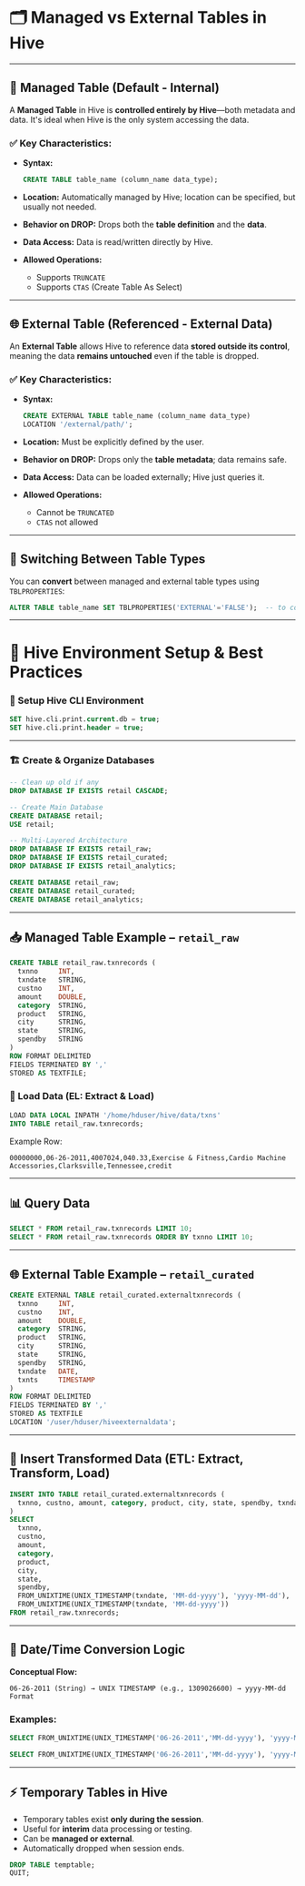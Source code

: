 
# 🗂️ Managed vs External Tables in Hive

---

## 🧾 Managed Table (Default - Internal)

A **Managed Table** in Hive is **controlled entirely by Hive**—both metadata and data. It's ideal when Hive is the only system accessing the data.

### ✅ Key Characteristics:

* **Syntax:**

  ```sql
  CREATE TABLE table_name (column_name data_type);
  ```

* **Location:**
  Automatically managed by Hive; location can be specified, but usually not needed.

* **Behavior on DROP:**
  Drops both the **table definition** and the **data**.

* **Data Access:**
  Data is read/written directly by Hive.

* **Allowed Operations:**

  * Supports `TRUNCATE`
  * Supports `CTAS` (Create Table As Select)

---

## 🌐 External Table (Referenced - External Data)

An **External Table** allows Hive to reference data **stored outside its control**, meaning the data **remains untouched** even if the table is dropped.

### ✅ Key Characteristics:

* **Syntax:**

  ```sql
  CREATE EXTERNAL TABLE table_name (column_name data_type)
  LOCATION '/external/path/';
  ```

* **Location:**
  Must be explicitly defined by the user.

* **Behavior on DROP:**
  Drops only the **table metadata**; data remains safe.

* **Data Access:**
  Data can be loaded externally; Hive just queries it.

* **Allowed Operations:**

  * Cannot be `TRUNCATED`
  * `CTAS` not allowed

---

## 🔁 Switching Between Table Types

You can **convert** between managed and external table types using `TBLPROPERTIES`:

```sql
ALTER TABLE table_name SET TBLPROPERTIES('EXTERNAL'='FALSE');  -- to convert to managed
```

---

# 🧱 Hive Environment Setup & Best Practices

### 📌 Setup Hive CLI Environment

```sql
SET hive.cli.print.current.db = true;
SET hive.cli.print.header = true;
```

---

### 🏗️ Create & Organize Databases

```sql
-- Clean up old if any
DROP DATABASE IF EXISTS retail CASCADE;

-- Create Main Database
CREATE DATABASE retail;
USE retail;

-- Multi-Layered Architecture
DROP DATABASE IF EXISTS retail_raw;
DROP DATABASE IF EXISTS retail_curated;
DROP DATABASE IF EXISTS retail_analytics;

CREATE DATABASE retail_raw;
CREATE DATABASE retail_curated;
CREATE DATABASE retail_analytics;
```

---

## 📥 Managed Table Example – `retail_raw`

```sql
CREATE TABLE retail_raw.txnrecords (
  txnno     INT,
  txndate   STRING,
  custno    INT,
  amount    DOUBLE,
  category  STRING,
  product   STRING,
  city      STRING,
  state     STRING,
  spendby   STRING
)
ROW FORMAT DELIMITED 
FIELDS TERMINATED BY ',' 
STORED AS TEXTFILE;
```

### 📌 Load Data (EL: Extract & Load)

```sql
LOAD DATA LOCAL INPATH '/home/hduser/hive/data/txns'
INTO TABLE retail_raw.txnrecords;
```

Example Row:

```
00000000,06-26-2011,4007024,040.33,Exercise & Fitness,Cardio Machine Accessories,Clarksville,Tennessee,credit
```

---

## 📊 Query Data

```sql
SELECT * FROM retail_raw.txnrecords LIMIT 10;
SELECT * FROM retail_raw.txnrecords ORDER BY txnno LIMIT 10;
```

---

## 🌐 External Table Example – `retail_curated`

```sql
CREATE EXTERNAL TABLE retail_curated.externaltxnrecords (
  txnno     INT,
  custno    INT,
  amount    DOUBLE,
  category  STRING,
  product   STRING,
  city      STRING,
  state     STRING,
  spendby   STRING,
  txndate   DATE,
  txnts     TIMESTAMP
)
ROW FORMAT DELIMITED 
FIELDS TERMINATED BY ',' 
STORED AS TEXTFILE
LOCATION '/user/hduser/hiveexternaldata';
```

---

## 🔁 Insert Transformed Data (ETL: Extract, Transform, Load)

```sql
INSERT INTO TABLE retail_curated.externaltxnrecords (
  txnno, custno, amount, category, product, city, state, spendby, txndate, txnts
)
SELECT
  txnno,
  custno,
  amount,
  category,
  product,
  city,
  state,
  spendby,
  FROM_UNIXTIME(UNIX_TIMESTAMP(txndate, 'MM-dd-yyyy'), 'yyyy-MM-dd'),
  FROM_UNIXTIME(UNIX_TIMESTAMP(txndate, 'MM-dd-yyyy'))
FROM retail_raw.txnrecords;
```

---

## 📅 Date/Time Conversion Logic

**Conceptual Flow:**

```
06-26-2011 (String) → UNIX TIMESTAMP (e.g., 1309026600) → yyyy-MM-dd Format
```

### Examples:

```sql
SELECT FROM_UNIXTIME(UNIX_TIMESTAMP('06-26-2011','MM-dd-yyyy'), 'yyyy-MM-dd');

SELECT FROM_UNIXTIME(UNIX_TIMESTAMP('06-26-2011','MM-dd-yyyy'), 'yyyy-MM-dd HH:mm:ss');
```

---

## ⚡ Temporary Tables in Hive

* Temporary tables exist **only during the session**.
* Useful for **interim** data processing or testing.
* Can be **managed or external**.
* Automatically dropped when session ends.

```sql
DROP TABLE temptable;
QUIT;
```


